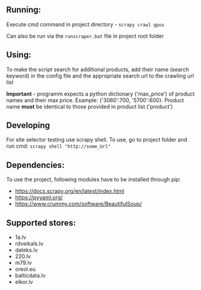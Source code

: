 ## Running: 

Execute cmd command in project directory - `scrapy crawl gpus`

Can also be run via the `runscraper.bat` file in project root folder

## Using:

To make the script search for additional products, add their name (search keyword) in the config file and the appropriate search url to the crawling url list

**Important** - programm expects a python dictionary ('max_price') of product names and their max price. Example: {'3060':700, '5700':600}. Product name **must** be identical to those provided in product list ('product')

## Developing

For site selector testing use scrapy shell. To use, go to project folder and run cmd: `scrapy shell "http://some_Url"`

## Dependencies:

To use the project, following modules have to be installed through pip:
* https://docs.scrapy.org/en/latest/index.html
* https://pyyaml.org/
* https://www.crummy.com/software/BeautifulSoup/

## Supported stores:
* 1a.lv
* rdveikals.lv
* dateks.lv
* 220.lv
* m79.lv
* oreol.eu
* balticdata.lv
* elkor.lv

